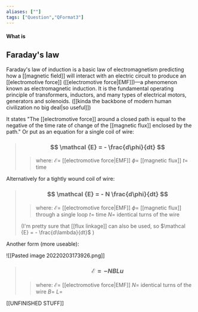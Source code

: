 ```yaml
---
aliases: [""]
tags: ["Question","QFormat3"]
---
```


#### What is
## Faraday's law
Faraday's law of induction is a basic law of electromagnetism predicting how a [[magnetic field]] will interact with an electric circuit to produce an [[electromotive force]] ([[electromotive force|EMF]])—a phenomenon known as electromagnetic induction. 
It is the fundamental operating principle of transformers, inductors, and many types of electrical motors, generators and solenoids. ([[kinda the backbone of modern human civilization no big deal|so useful]])

It states "The [[electromotive force]] around a closed path is equal to the negative of the time rate of change of the [[magnetic flux]] enclosed by the path."
Or put as an equation for a single coil of wire:

> ### $$ \mathcal {E} = - \frac{d\phi}{dt} $$ 
>> where:
>> $\mathcal {E}=$ [[electromotive force|EMF]]
>> $\phi=$ [[magnetic flux]]
>> $t=$ time

Alternatively for a tightly wound coil of wire:

> ### $$ \mathcal {E} = - N \frac{d\phi}{dt} $$
>> where:
>> $\mathcal {E}=$ [[electromotive force|EMF]]
>> $\phi=$ [[magnetic flux]] through a single loop
>> $t=$ time
>> $N =$ identical turns of the wire
> 
> (I'm pretty sure that [[flux linkage]] can also be used, so $\mathcal {E} = - \frac{d\lambda}{dt}$ )

Another form (more useable):

![[Pasted image 20220203173926.png]]

> ### $$ \mathcal {E} =- NBLu $$ 
>> where:
>> $\mathcal {E}=$ [[electromotive force|EMF]]
>> $N=$ identical turns of the wire
>> $B=$
>> $L=$

[[UNFINISHED STUFF]]